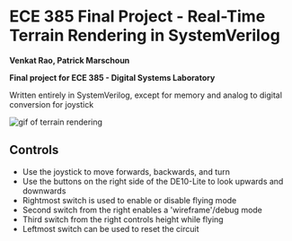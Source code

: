 # ECE 385 Final Project - Real-Time Terrain Rendering in SystemVerilog

**Venkat Rao, Patrick Marschoun**

**Final project for ECE 385 - Digital Systems Laboratory**

Written entirely in SystemVerilog, except for memory and analog to digital conversion for joystick

![gif of terrain rendering](demo.gif)

## Controls

 - Use the joystick to move forwards, backwards, and turn
 - Use the buttons on the right side of the DE10-Lite to look upwards and downwards
 - Rightmost switch is used to enable or disable flying mode
 - Second switch from the right enables a 'wireframe'/debug mode
 - Third switch from the right controls height while flying
 - Leftmost switch can be used to reset the circuit